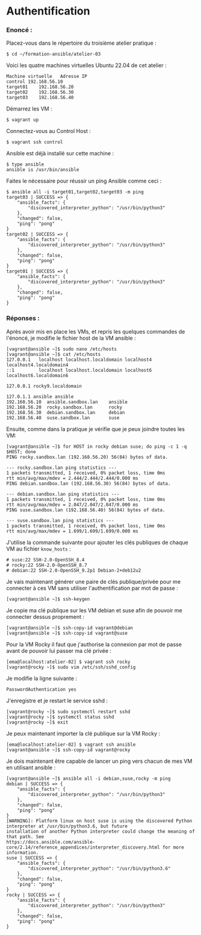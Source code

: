 # Authentification

### Enoncé :
Placez-vous dans le répertoire du troisième atelier pratique :
```
$ cd ~/formation-ansible/atelier-03
```
Voici les quatre machines virtuelles Ubuntu 22.04 de cet atelier :
```
Machine virtuelle	Adresse IP
control	192.168.56.10
target01	192.168.56.20
target02	192.168.56.30
target03	192.168.56.40
```
Démarrez les VM :
```
$ vagrant up
```
Connectez-vous au Control Host :
```
$ vagrant ssh control
```
Ansible est déjà installé sur cette machine :
```
$ type ansible
ansible is /usr/bin/ansible
```
Faites le nécessaire pour réussir un ping Ansible comme ceci :
```
$ ansible all -i target01,target02,target03 -m ping
target03 | SUCCESS => {
    "ansible_facts": {
        "discovered_interpreter_python": "/usr/bin/python3"
    },
    "changed": false,
    "ping": "pong"
}
target02 | SUCCESS => {
    "ansible_facts": {
        "discovered_interpreter_python": "/usr/bin/python3"
    },
    "changed": false,
    "ping": "pong"
}
target01 | SUCCESS => {
    "ansible_facts": {
        "discovered_interpreter_python": "/usr/bin/python3"
    },
    "changed": false,
    "ping": "pong"
}
```

### Réponses :

Après avoir mis en place les VMs, et repris les quelques commandes de l'énoncé, je modifie le fichier host de la VM ansible :
```
[vagrant@ansible ~]$ sudo nano /etc/hosts
[vagrant@ansible ~]$ cat /etc/hosts
127.0.0.1   localhost localhost.localdomain localhost4 localhost4.localdomain4
::1         localhost localhost.localdomain localhost6 localhost6.localdomain6

127.0.0.1 rocky9.localdomain

127.0.1.1 ansible ansible
192.168.56.10  ansible.sandbox.lan    ansible
192.168.56.20  rocky.sandbox.lan      rocky
192.168.56.30  debian.sandbox.lan     debian
192.168.56.40  suse.sandbox.lan       suse
```

Ensuite, comme dans la pratique je vérifie que je peux joindre toutes les VM:
```
[vagrant@ansible ~]$ for HOST in rocky debian suse; do ping -c 1 -q $HOST; done
PING rocky.sandbox.lan (192.168.56.20) 56(84) bytes of data.

--- rocky.sandbox.lan ping statistics ---
1 packets transmitted, 1 received, 0% packet loss, time 0ms
rtt min/avg/max/mdev = 2.444/2.444/2.444/0.000 ms
PING debian.sandbox.lan (192.168.56.30) 56(84) bytes of data.

--- debian.sandbox.lan ping statistics ---
1 packets transmitted, 1 received, 0% packet loss, time 0ms
rtt min/avg/max/mdev = 2.047/2.047/2.047/0.000 ms
PING suse.sandbox.lan (192.168.56.40) 56(84) bytes of data.

--- suse.sandbox.lan ping statistics ---
1 packets transmitted, 1 received, 0% packet loss, time 0ms
rtt min/avg/max/mdev = 1.699/1.699/1.699/0.000 ms
```

J'utilise la commande suivante pour ajouter les clés publiques de chaque VM au fichier `know_hosts` :
```[vagrant@ansible ~]$ ssh-keyscan -t rsa rocky debian suse >> .ssh/known_hosts
# suse:22 SSH-2.0-OpenSSH_8.4
# rocky:22 SSH-2.0-OpenSSH_8.7
# debian:22 SSH-2.0-OpenSSH_9.2p1 Debian-2+deb12u2
```

Je vais maintenant générer une paire de clés publique/privée pour me connecter à ces VM sans utiliser l'authentification par mot de passe :
```
[vagrant@ansible ~]$ ssh-keygen
```

Je copie ma clé publique sur les VM debian et suse afin de pouvoir me connecter dessus proprement :
```
[vagrant@ansible ~]$ ssh-copy-id vagrant@debian
[vagrant@ansible ~]$ ssh-copy-id vagrant@suse
```

Pour la VM Rocky il faut que j'authorise la connexion par mot de passe avant de pouvoir lui passer ma clé privée :
```
[ema@localhost:atelier-02] $ vagrant ssh rocky
[vagrant@rocky ~]$ sudo vim /etc/ssh/sshd_config
```

Je modifie la ligne suivante :
```
PasswordAuthentication yes
```
J'enregistre et je restart le service sshd :
```
[vagrant@rocky ~]$ sudo systemctl restart sshd
[vagrant@rocky ~]$ systemctl status sshd
[vagrant@rocky ~]$ exit
```

Je peux maintenant importer la clé publique sur la VM Rocky :
```
[ema@localhost:atelier-02] $ vagrant ssh ansible
[vagrant@ansible ~]$ ssh-copy-id vagrant@rocky
```

Je dois maintenant être capable de lancer un ping vers chacun de mes VM en utilisant ansible :
```
[vagrant@ansible ~]$ ansible all -i debian,suse,rocky -m ping
debian | SUCCESS => {
    "ansible_facts": {
        "discovered_interpreter_python": "/usr/bin/python3"
    },
    "changed": false,
    "ping": "pong"
}
[WARNING]: Platform linux on host suse is using the discovered Python interpreter at /usr/bin/python3.6, but future
installation of another Python interpreter could change the meaning of that path. See
https://docs.ansible.com/ansible-core/2.14/reference_appendices/interpreter_discovery.html for more information.
suse | SUCCESS => {
    "ansible_facts": {
        "discovered_interpreter_python": "/usr/bin/python3.6"
    },
    "changed": false,
    "ping": "pong"
}
rocky | SUCCESS => {
    "ansible_facts": {
        "discovered_interpreter_python": "/usr/bin/python3"
    },
    "changed": false,
    "ping": "pong"
}
```

